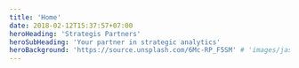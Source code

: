 ```yaml
---
title: 'Home'
date: 2018-02-12T15:37:57+07:00
heroHeading: 'Strategis Partners'
heroSubHeading: 'Your partner in strategic analytics'
heroBackground: 'https://source.unsplash.com/6Mc-RP_F5SM' # 'images/jason-blackeye-1191801-unsplash.jpg'
---
```

